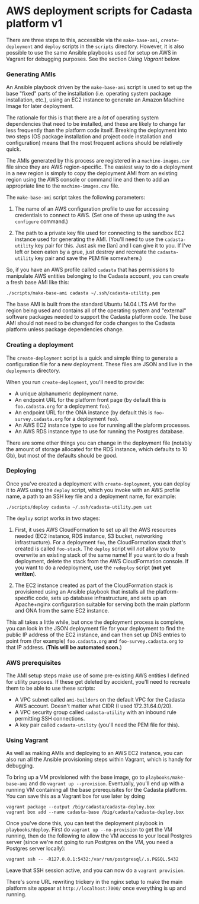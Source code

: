 # AWS deployment scripts for Cadasta platform v1

There are three steps to this, accessible via the `make-base-ami`,
`create-deployment` and `deploy` scripts in the `scripts` directory.
However, it is also possible to use the same Ansible playbooks used
for setup on AWS in Vagrant for debugging purposes.  See the section
*Using Vagrant* below.


### Generating AMIs

An Ansible playbook driven by the `make-base-ami` script is used to
set up the base "fixed" parts of the installation (i.e. operating
system package installation, etc.), using an EC2 instance to generate
an Amazon Machine Image for later deployment.

The rationale for this is that there are a *lot* of operating system
dependencies that need to be installed, and these are likely to change
far less frequently than the platform code itself.  Breaking the
deployment into two steps (OS package installation and project code
installation and configuration) means that the most frequent actions
should be relatively quick.

The AMIs generated by this process are registered in a
`machine-images.csv` file since they are AWS region-specific.  The
easiest way to do a deployment in a new region is simply to copy the
deployment AMI from an existing region using the AWS console or
command line and then to add an appropriate line to the
`machine-images.csv` file.

The `make-base-ami` script takes the following parameters:

1. The name of an AWS configuration profile to use for accessing
   credentials to connect to AWS.  (Set one of these up using the `aws
   configure` command.)

2. The path to a private key file used for connecting to the sandbox
   EC2 instance used for generating the AMI.  (You'll need to use the
   `cadasta-utility` key pair for this.  Just ask me [Ian] and I can
   give it to you.  If I've left or been eaten by a grue, just destroy
   and recreate the `cadasta-utility` key pair and save the PEM file
   somewhere.)

So, if you have an AWS profile called `cadasta` that has permissions
to manipulate AWS entities belonging to the Cadasta account, you can
create a fresh base AMI like this:

```
./scripts/make-base-ami cadasta ~/.ssh/cadasta-utility.pem
```

The base AMI is built from the standard Ubuntu 14.04 LTS AMI for the
region being used and contains all of the operating system and
"external" software packages needed to support the Cadasta platform
code.  The base AMI should not need to be changed for code changes to
the Cadasta platform unless package dependencies change.


### Creating a deployment

The `create-deployment` script is a quick and simple thing to generate
a configuration file for a new deployment.  These files are JSON and
live in the `deployments` directory.

When you run `create-deployment`, you'll need to provide:

 * A unique alphanumeric deployment name.
 * An endpoint URL for the platform front page (by default this is
   `foo.cadasta.org` for a deployment `foo`).
 * An endpoint URL for the ONA instance (by default this is
   `foo-survey.cadasta.org` for a deployment `foo`).
 * An AWS EC2 instance type to use for running all the plaform
   processes.
 * An AWS RDS instance type to use for running the Postgres database.

There are some other things you can change in the deployment file
(notably the amount of storage allocated for the RDS instance, which
defaults to 10 Gb), but most of the defaults should be good.


### Deploying

Once you've created a deployment with `create-deployment`, you can
deploy it to AWS using the `deploy` script, which you invoke with an
AWS profile name, a path to an SSH key file and a deployment name, for
example:

```
./scripts/deploy cadasta ~/.ssh/cadasta-utility.pem uat
```

The `deploy` script works in two stages:

1. First, it uses AWS CloudFormation to set up all the AWS resources
   needed (EC2 instance, RDS instance, S3 bucket, networking
   infrastructure).  For a deployment `foo`, the CloudFormation stack
   that's created is called `foo-stack`.  The `deploy` script will
   *not* allow you to overwrite an existing stack of the same name!
   If you want to do a fresh deployment, delete the stack from the AWS
   CloudFormation console.  If you want to do a *re*deployment, use
   the `redeploy` script (**not yet written**).

2. The EC2 instance created as part of the CloudFormation stack is
   provisioned using an Ansible playbook that installs all the
   platform-specific code, sets up database infrastructure, and sets
   up an Apache+nginx configuration suitable for serving both the main
   platform and ONA from the same EC2 instance.

This all takes a little while, but once the deployment process is
complete, you can look in the JSON deployment file for your deployment
to find the public IP address of the EC2 instance, and can then set up
DNS entries to point from (for example) `foo.cadasta.org` and
`foo-survey.cadasta.org` to that IP address.  (**This will be
automated soon.**)


### AWS prerequisites

The AMI setup steps make use of some pre-existing AWS entities I
defined for utility purposes.  If these get deleted by accident,
you'll need to recreate them to be able to use these scripts:

 * A VPC subnet called `ami-builders` on the default VPC for the
   Cadasta AWS account.  Doesn't matter what CIDR (I used
   172.31.64.0/20).
 * A VPC security group called `cadasta-utility` with an inbound rule
   permitting SSH connections.
 * A key pair called `cadasta-utility` (you'll need the PEM file for
   this).


### Using Vagrant

As well as making AMIs and deploying to an AWS EC2 instance, you can
also run all the Ansible provisioning steps within Vagrant, which is
handy for debugging.

To bring up a VM provisioned with the base image, go to
`playbooks/make-base-ami` and do `vagrant up --provision`.
Eventually, you'll end up with a running VM containing all the base
prerequisites for the Cadasta platform.  You can save this as a
Vagrant box for use later by doing

```
vagrant package --output /big/cadasta/cadasta-deploy.box
vagrant box add --name cadasta-base /big/cadasta/cadasta-deploy.box
```

Once you've done this, you can test the deployment playbook in
`playbooks/deploy`.  First do `vagrant up --no-provision` to get the
VM running, then do the following to allow the VM access to your local
Postgres server (since we're not going to run Postgres on the VM, you
need a Postgres server locally):

```
vagrant ssh -- -R127.0.0.1:5432:/var/run/postgresql/.s.PGSQL.5432
```

Leave that SSH session active, and you can now do a `vagrant
provision`.

There's some URL rewriting trickery in the nginx setup to make the
main platform site appear at `http://localhost:7000/` once everything
is up and running.
